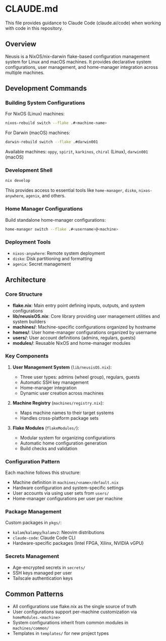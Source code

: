 # CLAUDE.md

This file provides guidance to Claude Code (claude.ai/code) when working with code in this repository.

## Overview

Neusis is a NixOS/nix-darwin flake-based configuration management system for Linux and macOS machines. It provides declarative system configurations, user management, and home-manager integration across multiple machines.

## Development Commands

### Building System Configurations

For NixOS (Linux) machines:
```bash
nixos-rebuild switch --flake .#<machine-name>
```

For Darwin (macOS) machines:
```bash
darwin-rebuild switch --flake .#darwin001
```

Available machines: `oppy`, `spirit`, `karkinos`, `chiral` (Linux), `darwin001` (macOS)

### Development Shell
```bash
nix develop
```
This provides access to essential tools like `home-manager`, `disko`, `nixos-anywhere`, `agenix`, and others.

### Home Manager Configurations
Build standalone home-manager configurations:
```bash
home-manager switch --flake .#<username>@<machine>
```

### Deployment Tools
- `nixos-anywhere`: Remote system deployment
- `disko`: Disk partitioning and formatting
- `agenix`: Secret management

## Architecture

### Core Structure

- **flake.nix**: Main entry point defining inputs, outputs, and system configurations
- **lib/neusisOS.nix**: Core library providing user management utilities and system builders
- **machines/**: Machine-specific configurations organized by hostname
- **homes/**: User home-manager configurations organized by username
- **users/**: User account definitions (admins, regulars, guests)
- **modules/**: Reusable NixOS and home-manager modules

### Key Components

1. **User Management System** (`lib/neusisOS.nix`):
   - Three user types: admins (wheel group), regulars, guests
   - Automatic SSH key management
   - Home-manager integration
   - Dynamic user creation across machines

2. **Machine Registry** (`machines/registry.nix`):
   - Maps machine names to their target systems
   - Handles cross-platform package sets

3. **Flake Modules** (`flakeModules/`):
   - Modular system for organizing configurations
   - Automatic home configuration generation
   - Build checks and validation

### Configuration Pattern

Each machine follows this structure:
- Machine definition in `machines/<name>/default.nix`
- Hardware configuration and system-specific settings
- User accounts via using user sets from `users/`
- Home-manager configurations per user per machine

### Package Management

Custom packages in `pkgs/`:
- `kalam`/`kalampy`/`kalamv2`: Neovim distributions
- `claude-code`: Claude Code CLI
- Hardware-specific packages (Intel FPGA, Xilinx, NVIDIA vGPU)

### Secrets Management

- Age-encrypted secrets in `secrets/`
- SSH keys managed per user
- Tailscale authentication keys

## Common Patterns

- All configurations use flake.nix as the single source of truth
- User configurations support per-machine customization via `homeModules.<machine>`
- System configurations inherit from common modules in `machines/common/`
- Templates in `templates/` for new project types
